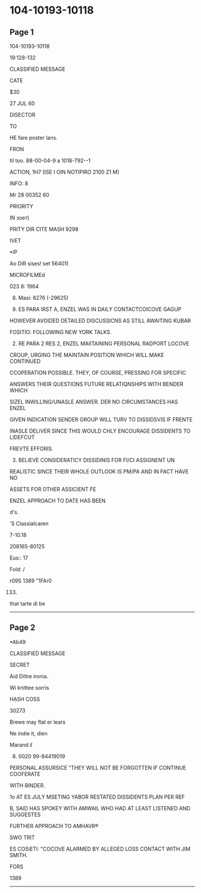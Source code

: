 # 104-10193-10118

## Page 1

104-10193-10118

19:128-132

CLASSIFIED MESSAGE

CATE

$30

27 JUL 60

DISECTOR

TO

HE fare poster lans.

FRON

til too. 88-00-04-9 a 1018-792--1

ACTION, 1H7 (ISE I OIN NOTIPIRO 2100 Z1 M)

INFO: 8

Mr 28 00352 60

PRIORITY

IN зоет)

PRITY DIR CITE MASH 9298

IVET

•IP

Ao DiR sises! set 56401)

MICROFILMEd

023 8: 1964

8. Masi: 8276 (-29625)

1. ES PARA IRST A, ENZEL WAS IN DAILY CONTACTCOICOVE GAGUP

HOWEVER AVOIDED DETAILED DISCUSSICNS AS STILL AWAITING KUBAR

FOSITIO: FOLLOWING NEW YORK TALKS.

2. RE PARA 2 RES 2, ENZEL MAIITAINING PERSONAL RADPORT LOCOVE

CROUP, URGING THE MAINTAIN POSITION WHICH WILL MAKE CONTINUED

CCOPERATION POSSIBLE. THEY, OF COURSE, PRESSING FOR SPECIFIC

ANSWERS THEIR QUESTIONS FUTURE RELATIQNSHIPS WITH BENDER WHICH

SIZEL INWILLING/UNASLE ANSWER. DER NO CIRCUMSTANCES HAS ENZEL

GIVEN INDICATION SENDER GROUP WILL TURV TO DISSIDSVIS IF FRENTE

INASLE DELIVER SINCE THIS WOULD CHLY ENCOURAGE DISSIDENTS TO LIDEFCUT

FREVTE EFFORIS.

3. BELIEVE CONSIDERATICY DISSIDINIS FOR FI/CI ASSIGNENT UN

REALISTIC SINCE THEIR WHOLE OUTLOOK IS PM/PA AND IN FACT HAVE NO

ASSETS FOR OTHER ASSICIENT FE

ENZEL APPROACH TO DATE HAS BEEN

d's.

'S Classialcaren

7-10.18

208165-80125

Eus:: 17

Fold: /

r09S 1389 "1FAr0

133)

that tarte di be

---

## Page 2

•Ab49

CLASSIFIED MESSAGE

SECRET

Aid Diltre ironia.

Wi knittee sorris

HẠSH COSS

30273

Brewe may flat er lears

Ne indie it, dien

Marand il

8. 0020 99-84419019

PERSONAL ASSURSICE "THEY WILL NOT BE FORGOTTEN IF CONTINUE COOFERATE

WITH BINDER.

1o AT ES JULY MSETING YABOR RESTATED DISSIDENTS PLAN PER REF

B, SAID HAS SPOKEY WITH AMWAIL WHO HAD AT LEAST LISTENED AND SUGGESTES

FURTHER APPROACH TO AMHAVR®

SWO TRIT

ES COSiETI: "COCOVE ALARMED BY ALLEGED LOSS CONTACT WITH JIM SMITH.

FORS

1389

---

